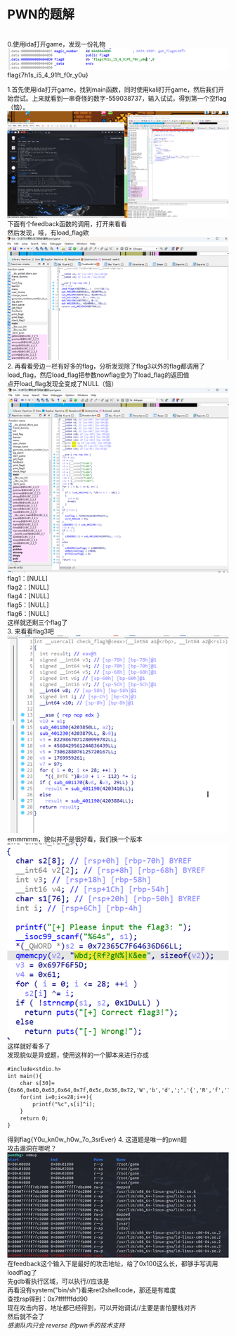 # PWN的题解
#
0.使用ida打开game，发现一份礼物  
![alt text](image-1.png)  
flag{7h1s_i5_4_91ft_f0r_y0u}  

1.首先使用ida打开game，找到main函数，同时使用kali打开game，然后我们开始尝试。上来就看到一串奇怪的数字-559038737，输入试试，得到第一个空flag（恼）。  
![alt text](image.png)  
下面有个feedback函数的调用，打开来看看  
然后发现，哇，有load_flag欸  
![alt text](image-3.png)  
2. 再看看旁边一栏有好多的flag，分析发现除了flag3以外的flag都调用了load_flag，然后load_flag把参数nowflag变为了load_flag的返回值  
点开load_flag发现全变成了NULL（恼）  
![alt text](image-4.png)  
 flag1：[NULL]  
 flag2：[NULL]  
 flag4：[NULL]  
 flag5：[NULL]  
 flag6：[NULL]  
这样就还剩三个flag了  
3. 来看看flag3吧  
![alt text](image-5.png)  
emmmmm，貌似并不是很好看，我们换一个版本  
![alt text](image-6.png)
这样就好看多了  
发现貌似是异或题，使用这样的一个脚本来进行亦或  
```
#include<stdio.h>
int main(){
    char s[30]={0x66,0x6D,0x63,0x64,0x7f,0x5c,0x36,0x72,'W','b','d',';','{','R','f','?','g','N','%','|','K','&','e','e',0x5d,0x6f,0x7f,0x69,0x61};
    for(int i=0;i<=28;i++){
        printf("%c",s[i]^i);
    }
    return 0;
}
```
得到flag{Y0u_kn0w_h0w_7o_3srEver}
4. 
这道题是唯一的pwn题  
攻击漏洞在哪呢？
![alt text](image-7.png)
在feedback这个输入下是最好的攻击地址，给了0x100这么长，都够手写调用loadflag了  
先gdb看执行区域，可以执行//应该是  
再看没有system("bin/sh")看来ret2shellcode，那还是有难度  
查找rsp得到：0x7fffffffdd90  
现在攻击内容，地址都已经得到，可以开始调试//主要是害怕要栈对齐  
然后就不会了  
_感谢队内只会 reverse 的pwn手的技术支持_